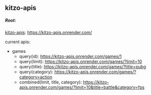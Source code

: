 ## kitzo-apis

##### Root:
[kitzo-apis](https://kitzo-apis.onrender.com): https://kitzo-apis.onrender.com/

current apis:
* games
  * query(id): https://kitzo-apis.onrender.com/games/1
  * query(limit): https://kitzo-apis.onrender.com/games/?limit=10
  * query(title): https://kitzo-apis.onrender.com/games/?title=pubg
  * query(category): https://kitzo-apis.onrender.com/games/?category=action
  * combined(limit, title, category): https://kitzo-apis.onrender.com/games/?limit=10&title=battle&category=fps
